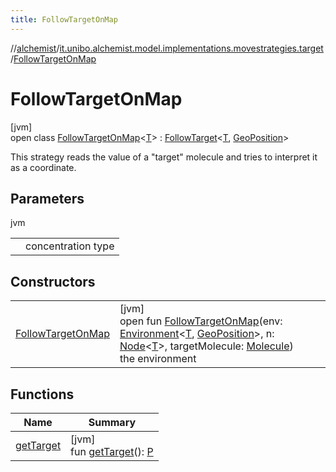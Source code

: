 ```yaml
---
title: FollowTargetOnMap
---
```

//[alchemist](../../../index.html)/[it.unibo.alchemist.model.implementations.movestrategies.target](../index.html)/[FollowTargetOnMap](index.html)



# FollowTargetOnMap



[jvm]\
open class [FollowTargetOnMap](index.html)<[T](index.html)> : [FollowTarget](../-follow-target/index.html)<[T](../../it.unibo.alchemist.model.implementations.actions/-reproduce-g-p-s-trace/index.html), [GeoPosition](../../it.unibo.alchemist.model.interfaces/-geo-position/index.html)> 

This strategy reads the value of a "target" molecule and tries to interpret it as a coordinate.



## Parameters


jvm

| | |
|---|---|
| <T> | concentration type |



## Constructors


| | |
|---|---|
| [FollowTargetOnMap](-follow-target-on-map.html) | [jvm]<br>open fun [FollowTargetOnMap](-follow-target-on-map.html)(env: [Environment](../../it.unibo.alchemist.model.interfaces/-environment/index.html)<[T](../../it.unibo.alchemist.model.implementations.actions/-reproduce-g-p-s-trace/index.html), [GeoPosition](../../it.unibo.alchemist.model.interfaces/-geo-position/index.html)>, n: [Node](../../it.unibo.alchemist.model.interfaces/-node/index.html)<[T](../../it.unibo.alchemist.model.implementations.actions/-reproduce-g-p-s-trace/index.html)>, targetMolecule: [Molecule](../../it.unibo.alchemist.model.interfaces/-molecule/index.html))<br>the environment |


## Functions


| Name | Summary |
|---|---|
| [getTarget](../-follow-target/get-target.html) | [jvm]<br>fun [getTarget](../-follow-target/get-target.html)(): [P](../../it.unibo.alchemist.model.implementations.actions/-abstract-configurable-move-node/index.html) |

